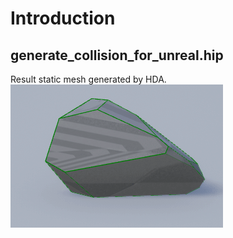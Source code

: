 
# Introduction

## generate_collision_for_unreal.hip

Result static mesh generated by HDA.  
![screenshoots01](./screenshots/generate_collision_for_unreal.gif)